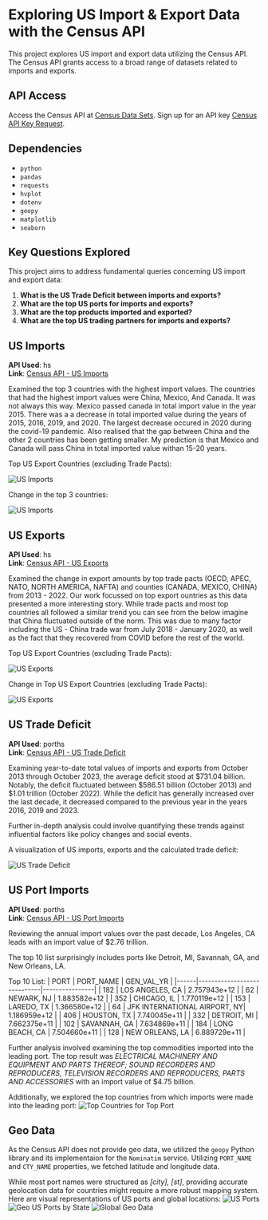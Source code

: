 # Exploring US Import & Export Data with the Census API

This project explores US import and export data utilizing the Census API. The Census API grants access to a broad range of datasets related to imports and exports.

## API Access

Access the Census API at [Census Data Sets](https://www.census.gov/data/developers/data-sets.html).
Sign up for an API key [Census API Key Request](https://api.census.gov/data/key_signup.html).

## Dependencies

- `python`
- `pandas`
- `requests`
- `hvplot`
- `dotenv`
- `geopy`
- `matplotlib`
- `seaborn`

## Key Questions Explored

This project aims to address fundamental queries concerning US import and export data:

1. **What is the US Trade Deficit between imports and exports?**
2. **What are the top US ports for imports and exports?**
3. **What are the top products imported and exported?**
4. **What are the top US trading partners for imports and exports?**



## US Imports

**API Used**: hs  
**Link**: [Census API - US Imports](https://api.census.gov/data/timeseries/intltrade/imports/hs/variables.html)

Examined the top 3 countries with the highest import values. The countries that had the highest import values were China, Mexico, And Canada. It was not always this way. Mexico passed canada in total import value in the year 2015. There was a a decrease in total imported value during the years of 2015, 2016, 2019, and 2020. The largest decrease occured in 2020 during the covid-19 pandemic. Also realised that the gap between China and the other 2 countries has been getting smaller. My prediction is that Mexico and Canada will pass China in total imported value withan 15-20 years.

Top US Export Countries (excluding Trade Pacts):


![US Imports](./notebooks/plots/top_3_us_imports_bar_plot.png)



Change in the top 3 countries:


![US Imports](./notebooks/plots/total_import_value_by_country_and_year_in_usd.png)





## US Exports

**API Used**: hs  
**Link**: [Census API - US Exports](https://api.census.gov/data/timeseries/intltrade/exports/hs/variables.html)

Examined the change in export amounts by top trade pacts (OECD, APEC, NATO, NORTH AMERICA, NAFTA) and counties (CANADA, MEXICO, CHINA) from 2013 - 2022. Our work focussed on top export ountries as this data presented a more interesting story. While trade pacts and most top countries all followed a similar trend you can see from the below imagine that China fluctuated outside of the norm. This was due to many factor including the US - China trade war from July 2018 - January 2020, as well as the fact that they recovered from COVID before the rest of the world.

Top US Export Countries (excluding Trade Pacts):


![US Exports](./notebooks/plots/top_us_export_countries.png)



Change in Top US Export Countries (excluding Trade Pacts):


![US Exports](./notebooks/plots/percent_change_in_top_export_countries.png)




## US Trade Deficit

**API Used**: porths  
**Link**: [Census API - US Trade Deficit](https://api.census.gov/data/timeseries/intltrade/exports/porths/variables.html)

Examining year-to-date total values of imports and exports from October 2013 through October 2023, the average deficit stood at $731.04 billion. Notably, the deficit fluctuated between $586.51 billion (October 2013) and $1.01 trillion (October 2022). While the deficit has generally increased over the last decade, it decreased compared to the previous year in the years 2016, 2019 and 2023.

Further in-depth analysis could involve quantifying these trends against influential factors like policy changes and social events.

A visualization of US imports, exports and the calculated trade deficit:


![US Trade Deficit](./notebooks/plots/imports_vs_exports.png)

## US Port Imports

**API Used**: porths  
**Link**: [Census API - US Port Imports](https://api.census.gov/data/timeseries/intltrade/exports/porths/variables.html)

Reviewing the annual import values over the past decade, Los Angeles, CA leads with an import value of $2.76 trillion.

The top 10 list surprisingly includes ports like Detroit, MI, Savannah, GA, and New Orleans, LA.

Top 10 List:
| PORT | PORT_NAME                   | GEN_VAL_YR     |
|------|-----------------------------|----------------|
| 182  | LOS ANGELES, CA             | 2.757943e+12   |
| 62   | NEWARK, NJ                  | 1.883582e+12   |
| 352  | CHICAGO, IL                 | 1.770119e+12   |
| 153  | LAREDO, TX                  | 1.366580e+12   |
| 64   | JFK INTERNATIONAL AIRPORT, NY| 1.186959e+12   |
| 406  | HOUSTON, TX                 | 7.740045e+11   |
| 332  | DETROIT, MI                 | 7.662375e+11   |
| 102  | SAVANNAH, GA                | 7.634869e+11   |
| 184  | LONG BEACH, CA              | 7.504660e+11   |
| 128  | NEW ORLEANS, LA             | 6.889729e+11   |

Further analysis involved examining the top commodities imported into the leading port. The top result was *ELECTRICAL MACHINERY AND EQUIPMENT AND PARTS THEREOF; SOUND RECORDERS AND REPRODUCERS, TELEVISION RECORDERS AND REPRODUCERS, PARTS AND ACCESSORIES* with an import value of $4.75 billion.

Additionally, we explored the top countries from which imports were made into the leading port:
![Top Countries for Top Port](./notebooks/plots/top_countries_top_port2.png)

## Geo Data

As the Census API does not provide geo data, we utilized the `geopy` Python library and its implementaion for the `Nominatim` service. Utilizing `PORT_NAME` and `CTY_NAME` properties, we fetched latitude and longitude data.

While most port names were structured as *[city], [st]*, providing accurate geolocation data for countries might require a more robust mapping system. Here are visual representations of US ports and global locations:
![US Ports](./notebooks/plots/geo_us_ports.png)
![Geo US Ports by State](./notebooks/plots/geo_us_ports_by_state.png)
![Global Geo Data](./notebooks/plots/geo_global.png)
